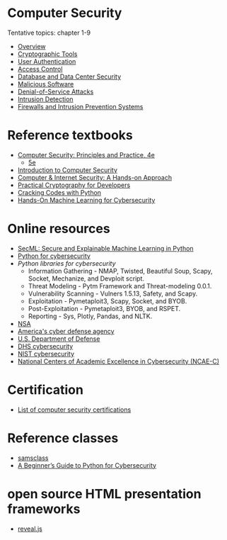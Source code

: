 # Computer Security

Tentative topics: chapter 1-9
- [Overview](./lectures/mod1/README.md)
- [Cryptographic Tools](./lectures/mod2/README.md)
- [User Authentication](./lectures/mod3/README.md)
- [Access Control](./lectures/mod4/README.md)
- [Database and Data Center Security](./lectures/mod5/README.md)
- [Malicious Software](./lectures/mod6/README.md)
- [Denial-of-Service Attacks](./lectures/mod7/README.md)
- [Intrusion Detection](./lectures/mod8/README.md)
- [Firewalls and Intrusion Prevention Systems](./lectures/mod9/README.md)

# Reference textbooks
- [Computer Security: Principles and Practice, 4e](http://williamstallings.com/ComputerSecurity/)
  - [5e](https://www.pearson.com/en-us/subject-catalog/p/computer-security-principles-and-practice/P200000010333/9780138091712)
- [Introduction to Computer Security](https://www.pearson.com/en-us/subject-catalog/p/introduction-to-computer-security/P200000003191/9780321512949)
- [Computer & Internet Security: A Hands-on Approach](https://www.handsonsecurity.net/)
- [Practical Cryptography for Developers](https://cryptobook.nakov.com/)
- [Cracking Codes with Python](https://inventwithpython.com/cracking/)
- [Hands-On Machine Learning for Cybersecurity](https://github.com/PacktPublishing/Hands-on-Machine-Learning-for-Cyber-Security)



# Online resources
- [SecML: Secure and Explainable Machine Learning in Python](https://github.com/pralab/secml)
- [Python for cybersecurity](https://github.com/hposton/python-for-cybersecurity)
- *Python libraries for cybersecurity*
  - Information Gathering - NMAP, Twisted, Beautiful Soup, Scapy, Socket, Mechanize, and Devploit script. 
  - Threat Modeling - Pytm Framework and Threat-modeling 0.0.1.
  - Vulnerability Scanning - Vulners 1.5.13, Safety, and Scapy.
  - Exploitation - Pymetaploit3, Scapy, Socket, and BYOB.
  - Post-Exploitation - Pymetaploit3, BYOB, and RSPET.
  - Reporting - Sys, Plotly, Pandas, and NLTK.
- [NSA](https://www.nsa.gov/)
- [America's cyber defense agency](https://www.cisa.gov/)
- [U.S. Department of Defense](https://www.defense.gov/)
- [DHS cybersecurity](https://www.dhs.gov/topics/cybersecurity)
- [NIST cybersecurity](https://www.nist.gov/cybersecurity)
- [National Centers of Academic Excellence in Cybersecurity (NCAE-C)](https://public.cyber.mil/ncae-c/)

# Certification
- [List of computer security certifications](https://en.wikipedia.org/wiki/List_of_computer_security_certifications)

# Reference classes
- [samsclass](https://samsclass.info/)
- [A Beginner’s Guide to Python for Cybersecurity](https://www.coursereport.com/blog/python-for-cyber-security-with-flatiron-school)

# open source HTML presentation frameworks
- [reveal.js](https://github.com/hakimel/reveal.js)
